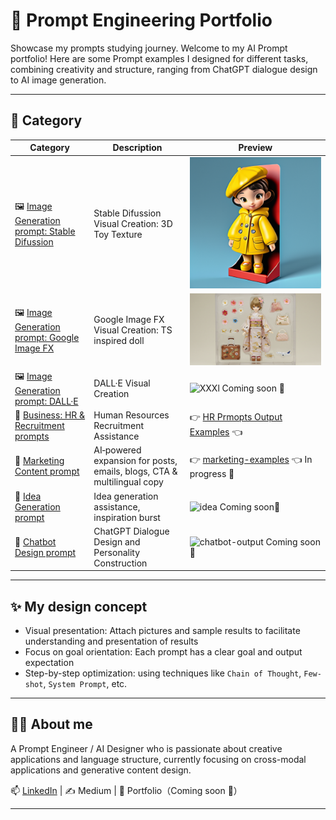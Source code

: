 # 🎯 Prompt Engineering Portfolio

Showcase my prompts studying journey.
Welcome to my AI Prompt portfolio! Here are some Prompt examples I designed for different tasks, combining creativity and structure, ranging from ChatGPT dialogue design to AI image generation.

---

## 📂 Category

 Category | Description | Preview
|------|------|-----------|
| 🖼️ [Image Generation prompt: Stable Difussion](image_generation/stable_diffusion/README.md) | Stable Difussion Visual Creation: 3D Toy Texture | ![3D Toy Texture](image_generation/stable_diffusion/3D_toy_texture_prompt_in_Stable_Diffusion.png) |
| 🖼️ [Image Generation prompt: Google Image FX](image_generation/image_fx/README.md) | Google Image FX Visual Creation: TS inspired doll | ![TS inspired doll](image_generation/image_fx/TS_doll_image_fx.jpg) |
| 🖼️ [Image Generation prompt: DALL·E](image_generation/DALLE/README.md) | DALL·E Visual Creation | ![XXXl](image_generation/DALLE/xxx.png) Coming soon 🔨|
| 👔 [Business: HR & Recruitment prompts](business_hr_recruitment/README.md) | Human Resources Recruitment Assistance |👉 [HR Prmopts Output Examples](business_hr_recruitment/examples.md) 👈|
| 📝 [Marketing Content prompt](marketing_content/MKTREADME.md) | AI‑powered expansion for posts, emails, blogs, CTA & multilingual copy |👉 [marketing-examples](marketing_content/mktoutput.md) 👈 In progress 🔨 |
| 🧠 [Idea Generation prompt](idea_generation/README.md) | Idea generation assistance, inspiration burst | ![idea](assets/images/idea-generation.png) Coming soon🔨| 
| 🤖 [Chatbot Design prompt](chatbot_design/README.md) | ChatGPT Dialogue Design and Personality Construction | ![chatbot-output](assets/images/chatbot-sample-output.png) Coming soon🔨| 

---

## ✨ My design concept

- Visual presentation: Attach pictures and sample results to facilitate understanding and presentation of results
- Focus on goal orientation: Each prompt has a clear goal and output expectation
- Step-by-step optimization: using techniques like `Chain of Thought`, `Few-shot`, `System Prompt`, etc.

---

## 🙋‍♀️ About me

A Prompt Engineer / AI Designer who is passionate about creative applications and language structure, currently focusing on cross-modal applications and generative content design.

📫 [LinkedIn](https://www.linkedin.com) | ✍️ Medium | 💼 Portfolio（Coming soon 🔨）

---

